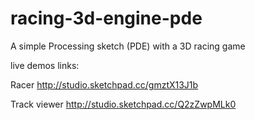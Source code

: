 # racing-3d-engine-pde
A simple Processing sketch (PDE) with a 3D racing game

live demos links:

Racer
http://studio.sketchpad.cc/gmztX13J1b

Track viewer
http://studio.sketchpad.cc/Q2zZwpMLk0
